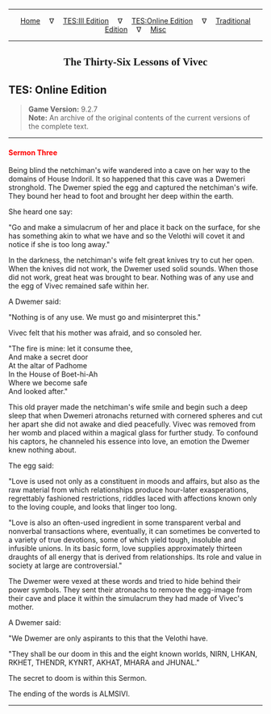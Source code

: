 
---

<!-- Jekyll Page Links -->

<center>
<a href="../../../../index.html">Home</a>
&emsp;&nabla;&emsp;
<a href="../../../index-tes3.html">TES:III Edition</a>
&emsp;&nabla;&emsp;
<a href="../../../index-teso.html">TES:Online Edition</a>
&emsp;&nabla;&emsp;
<a href="../../../index-traditional.html">Traditional Edition</a>
&emsp;&nabla;&emsp;
<a href="../../../index-misc.html">Misc</a>
</center>

<!-- Markdown Body Below: -->

---

<center>
<h2><span style="font-family:Georgia">The Thirty-Six Lessons of Vivec</span></h2>
</center>

## TES: Online Edition

> __Game Version:__ 9.2.7\
> __Note:__ An archive of the original contents of the current versions of the complete text.

---

#### <span style="color:red">Sermon Three</span>

Being blind the netchiman's wife wandered into a cave on her way to the domains of House Indoril. It so happened that this cave was a Dwemeri stronghold. The Dwemer spied the egg and captured the netchiman's wife. They bound her head to foot and brought her deep within the earth.

She heard one say:

"Go and make a simulacrum of her and place it back on the surface, for she has something akin to what we have and so the Velothi will covet it and notice if she is too long away."

In the darkness, the netchiman's wife felt great knives try to cut her open. When the knives did not work, the Dwemer used solid sounds. When those did not work, great heat was brought to bear. Nothing was of any use and the egg of Vivec remained safe within her.

A Dwemer said:

"Nothing is of any use. We must go and misinterpret this."

Vivec felt that his mother was afraid, and so consoled her.

"The fire is mine: let it consume thee,\
And make a secret door\
At the altar of Padhome\
In the House of Boet-hi-Ah\
Where we become safe\
And looked after."

This old prayer made the netchiman's wife smile and begin such a deep sleep that when Dwemeri atronachs returned with cornered spheres and cut her apart she did not awake and died peacefully. Vivec was removed from her womb and placed within a magical glass for further study. To confound his captors, he channeled his essence into love, an emotion the Dwemer knew nothing about.

The egg said:

"Love is used not only as a constituent in moods and affairs, but also as the raw material from which relationships produce hour-later exasperations, regrettably fashioned restrictions, riddles laced with affections known only to the loving couple, and looks that linger too long.

"Love is also an often-used ingredient in some transparent verbal and nonverbal transactions where, eventually, it can sometimes be converted to a variety of true devotions, some of which yield tough, insoluble and infusible unions. In its basic form, love supplies approximately thirteen draughts of all energy that is derived from relationships. Its role and value in society at large are controversial."

The Dwemer were vexed at these words and tried to hide behind their power symbols. They sent their atronachs to remove the egg-image from their cave and place it within the simulacrum they had made of Vivec's mother.

A Dwemer said:

"We Dwemer are only aspirants to this that the Velothi have.

"They shall be our doom in this and the eight known worlds, NIRN, LHKAN, RKHET, THENDR, KYNRT, AKHAT, MHARA and JHUNAL."

The secret to doom is within this Sermon.

The ending of the words is ALMSIVI.

---
